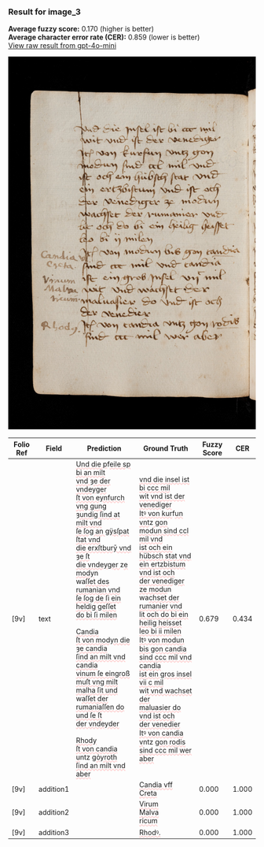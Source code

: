 ### Result for image_3
**Average fuzzy score:** 0.170 (higher is better)<br>**Average character error rate (CER):** 0.859 (lower is better)<br>[View raw result from gpt-4o-mini](https://github.com/RISE-UNIBAS/humanities_data_benchmark/blob/main/results/2025-10-24/T0276/request_T0276_image_3.json)

<img src="https://github.com/RISE-UNIBAS/humanities_data_benchmark/blob/main/benchmarks/medieval_manuscripts/images/image_3.jpg?raw=true" alt="image_3" width="800px">

<style>
.diff { text-decoration: underline; text-decoration-color: #ffcccc; text-decoration-style: wavy; }
</style>

| Folio Ref | Field | Prediction | Ground Truth | Fuzzy Score | CER |
|-----------|-------|------------|--------------|-------------|-----|
| [9v] | text | <span class="diff">Und die p</span>f<span class="diff">eile sp bi an milt<br> vnd ȝe der vndeyger<br> ſt von eynfurch vng gung<br> ȝundig ſind at milt vnd<br> ſe ſog an gÿsſpat ſtat vnd<br> die erxſtburȳ vnd ȝe ſt<br> die vndeyger </span>z<span class="diff">e mody</span>n<br> wa<span class="diff">ſſet des rumanian vnd<br> ſe ſog de ſi ein heldig geſſet<br> do bi ſi milen<br><br>Candia<br> ſt von modyn die ȝe candia<br> ſind an milt vnd candia<br> vinum ſe eingroß muſt vng milt<br> malha ſit und</span> w<span class="diff">aſſet der<br> rumaniaſſen do und ſe ſt<br> der vndeyder<br><br>Rhody<br> ſt von candia u</span>ntz g<span class="diff">ȯyroth<br> ſind an milt vnd aber</span> | <span class="diff">vnd die insel ist bi ccc mil<br> wit vnd ist der venediger<br> Itꝰ von kur</span>f<span class="diff">un vnt</span>z<span class="diff"> gon<br> modun sind ccl mil vnd<br> ist och ein hübsch stat vnd<br> ein ertzbistum vnd ist och<br> der venediger ze modu</span>n<br> wa<span class="diff">chset der rumanier vnd<br> lit och do bi ein heilig heisset<br> leo bi ii milen<br> Itꝰ von modun bis gon candia<br> sind ccc mil vnd candia<br> ist ein gros insel vii c mil<br></span> w<span class="diff">it vnd wachset der<br> maluasier do vnd ist och<br> der venedier<br> Itꝰ von candia v</span>ntz g<span class="diff">on rodis<br> sind ccc mil wer aber</span> | 0.679 | 0.434 |
| [9v] | addition1 |  | <span class="diff">Candia vff<br> Creta</span> | 0.000 | 1.000 |
| [9v] | addition2 |  | <span class="diff">Virum<br> Malva<br> ricum</span> | 0.000 | 1.000 |
| [9v] | addition3 |  | <span class="diff">Rhodꝰ.</span> | 0.000 | 1.000 |
